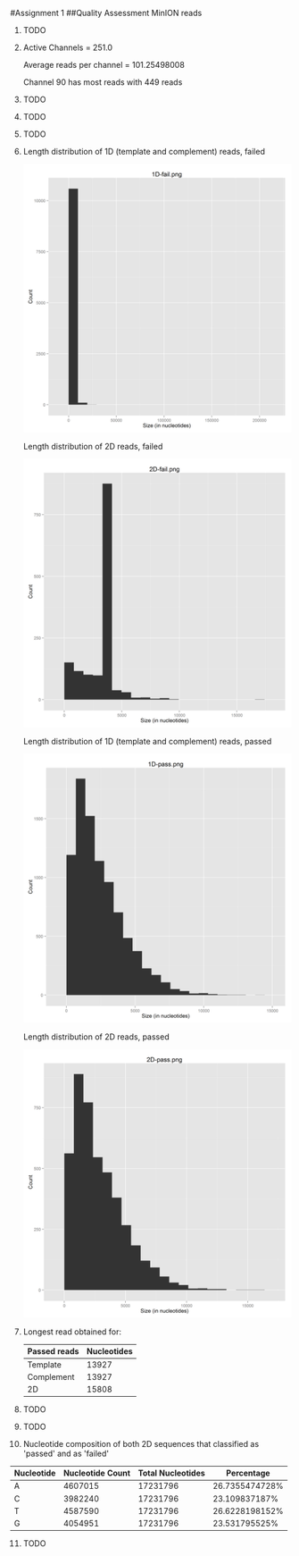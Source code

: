 #Assignment 1
##Quality Assessment MinION reads
1. TODO

2. Active Channels =  251.0

   Average reads per channel =  101.25498008

   Channel 90 has most reads with 449 reads

3. TODO

4. TODO

5. TODO

6. 
   Length distribution of 1D (template and complement) reads, failed
   
   <img src="./img/question6/1D-fail.png" width="600">
   
   Length distribution of 2D reads, failed
   
   <img src="./img/question6/2D-fail.png" width="600">
   
   Length distribution of 1D (template and complement) reads, passed
   
   <img src="./img/question6/1D-pass.png" width="600">
   
   Length distribution of 2D reads, passed
   
   <img src="./img/question6/2D-pass.png" width="600">
   
7. Longest read obtained for:

   | Passed reads | Nucleotides |
   | --- | --- | 
   | Template |13927 |
   | Complement | 13927 |
   | 2D | 15808 |
   
8. TODO

9. TODO

10. Nucleotide composition of both 2D sequences that classified as 'passed' and as 'failed'

   | Nucleotide  | Nucleotide Count | Total Nucleotides | Percentage |
   | --- | --- | --- | --- |
   | A  | 4607015  | 17231796 | 26.7355474728% |
   | C  | 3982240  | 17231796 | 23.109837187% |
   | T  | 4587590  | 17231796 | 26.6228198152% |
   | G  | 4054951  | 17231796 | 23.531795525% |

11. TODO
